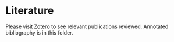 # Literature

Please visit [Zotero](https://www.zotero.org/groups/2934532/ndc_lab/collections/BH2VULZ7) to see relevant publications reviewed.  Annotated bibliography is in this folder.